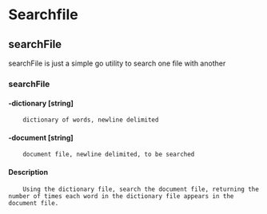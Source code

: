 # Searchfile

## searchFile 

searchFile is just a simple go utility to search one file with another

### searchFile

####  -dictionary [string]
        dictionary of words, newline delimited
        
####  -document [string]
        document file, newline delimited, to be searched
        
####  Description
        Using the dictionary file, search the document file, returning the number of times each word in the dictionary file appears in the document file.

